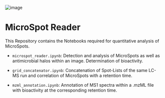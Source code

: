 ![image](assets/logo_µspotreader.png)

# MicroSpot Reader

This Repository contains the Notebooks required for quantitative analysis of MicroSpots.

- `microspot_reader.ipynb`: Detection and analysis of MicroSpots as well as antimicrobial halos within an image. Determination of bioactivity.

- `grid_concatenator.ipynb`: Concatenation of Spot-Lists of the same LC-MS run and correlation of MicroSpots with a retention time.

- `mzml_annotation.ipynb`: Annotation of MS1 spectra within a .mzML file with bioactivity at the corresponding retention time.